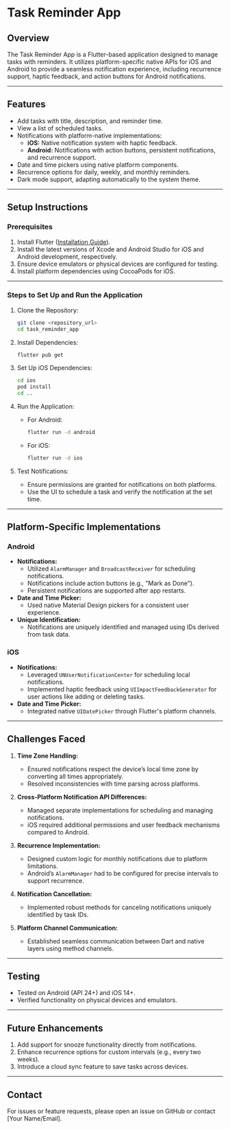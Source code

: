 # Task Reminder App

## Overview
The Task Reminder App is a Flutter-based application designed to manage tasks with reminders. It utilizes platform-specific native APIs for iOS and Android to provide a seamless notification experience, including recurrence support, haptic feedback, and action buttons for Android notifications.

---

## Features
- Add tasks with title, description, and reminder time.
- View a list of scheduled tasks.
- Notifications with platform-native implementations:
  - **iOS:** Native notification system with haptic feedback.
  - **Android:** Notifications with action buttons, persistent notifications, and recurrence support.
- Date and time pickers using native platform components.
- Recurrence options for daily, weekly, and monthly reminders.
- Dark mode support, adapting automatically to the system theme.

---

## Setup Instructions

### Prerequisites
1. Install Flutter ([Installation Guide](https://flutter.dev/docs/get-started/install)).
2. Install the latest versions of Xcode and Android Studio for iOS and Android development, respectively.
3. Ensure device emulators or physical devices are configured for testing.
4. Install platform dependencies using CocoaPods for iOS.

---

### Steps to Set Up and Run the Application

1. Clone the Repository:
   ```bash
   git clone <repository_url>
   cd task_reminder_app
   ```

2. Install Dependencies:
   ```bash
   flutter pub get
   ```

3. Set Up iOS Dependencies:
   ```bash
   cd ios
   pod install
   cd ..
   ```

4. Run the Application:
   - For Android:
     ```bash
     flutter run -d android
     ```
   - For iOS:
     ```bash
     flutter run -d ios
     ```

5. Test Notifications:
   - Ensure permissions are granted for notifications on both platforms.
   - Use the UI to schedule a task and verify the notification at the set time.

---

## Platform-Specific Implementations

### Android
- **Notifications:**
  - Utilized `AlarmManager` and `BroadcastReceiver` for scheduling notifications.
  - Notifications include action buttons (e.g., "Mark as Done").
  - Persistent notifications are supported after app restarts.
- **Date and Time Picker:**
  - Used native Material Design pickers for a consistent user experience.
- **Unique Identification:**
  - Notifications are uniquely identified and managed using IDs derived from task data.

### iOS
- **Notifications:**
  - Leveraged `UNUserNotificationCenter` for scheduling local notifications.
  - Implemented haptic feedback using `UIImpactFeedbackGenerator` for user actions like adding or deleting tasks.
- **Date and Time Picker:**
  - Integrated native `UIDatePicker` through Flutter's platform channels.

---

## Challenges Faced
1. **Time Zone Handling:**
   - Ensured notifications respect the device’s local time zone by converting all times appropriately.
   - Resolved inconsistencies with time parsing across platforms.

2. **Cross-Platform Notification API Differences:**
   - Managed separate implementations for scheduling and managing notifications.
   - iOS required additional permissions and user feedback mechanisms compared to Android.

3. **Recurrence Implementation:**
   - Designed custom logic for monthly notifications due to platform limitations.
   - Android’s `AlarmManager` had to be configured for precise intervals to support recurrence.

4. **Notification Cancellation:**
   - Implemented robust methods for canceling notifications uniquely identified by task IDs.

5. **Platform Channel Communication:**
   - Established seamless communication between Dart and native layers using method channels.

---

## Testing
- Tested on Android (API 24+) and iOS 14+.
- Verified functionality on physical devices and emulators.

---

## Future Enhancements
1. Add support for snooze functionality directly from notifications.
2. Enhance recurrence options for custom intervals (e.g., every two weeks).
3. Introduce a cloud sync feature to save tasks across devices.

---

## Contact
For issues or feature requests, please open an issue on GitHub or contact [Your Name/Email].

